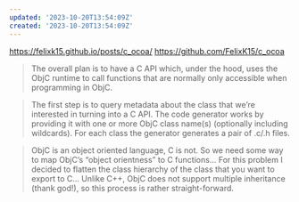 ```yaml
---
updated: '2023-10-20T13:54:09Z'
created: '2023-10-20T13:54:09Z'
---
```

https://felixk15.github.io/posts/c_ocoa/
https://github.com/FelixK15/c_ocoa

> The overall plan is to have a C API which, under the hood, uses the ObjC runtime to call functions that are normally only accessible when programming in ObjC.

> The first step is to query metadata about the class that we’re interested in turning into a C API. The code generator works by providing it with one or more ObjC class name(s) (optionally including wildcards). For each class the generator generates a pair of .c/.h files.

> ObjC is an object oriented language, C is not. So we need some way to map ObjC’s “object orientness” to C functions... For this problem I decided to flatten the class hierarchy of the class that you want to export to C... Unlike C++, ObjC does not support multiple inheritance (thank god!), so this process is rather straight-forward.

